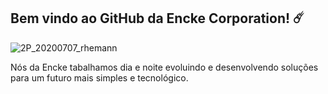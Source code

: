 ## Bem vindo ao GitHub da Encke Corporation! ☄️
![2P_20200707_rhemann](https://github.com/enckecorp/.github/assets/55598152/dc188a82-3713-4384-91df-d0627fae66dc)

Nós da Encke tabalhamos dia e noite evoluindo e desenvolvendo soluções para um futuro mais simples e tecnológico.
